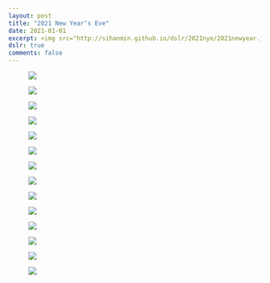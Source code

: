 ```yaml
---
layout: post
title: "2021 New Year‘s Eve"
date: 2021-01-01
excerpt: <img src="http://sihanmin.github.io/dslr/2021nye/2021newyear.jpg">
dslr: true
comments: false
---
```


<figure>
	<a href="http://sihanmin.github.io/dslr/2021nye/2021newyear.jpg"><img src="http://sihanmin.github.io/dslr/2021nye/2021newyear.jpg"></a>
</figure>

<figure>
	<a href="http://sihanmin.github.io/dslr/2021nye/1.jpg"><img src="http://sihanmin.github.io/dslr/2021nye/1.jpg"></a>
</figure>
<figure>
	<a href="http://sihanmin.github.io/dslr/2021nye/2.jpg"><img src="http://sihanmin.github.io/dslr/2021nye/2.jpg"></a>
</figure>
<figure>
	<a href="http://sihanmin.github.io/dslr/2021nye/3.jpg"><img src="http://sihanmin.github.io/dslr/2021nye/3.jpg"></a>
</figure>
<figure>
	<a href="http://sihanmin.github.io/dslr/2021nye/4.jpg"><img src="http://sihanmin.github.io/dslr/2021nye/4.jpg"></a>
</figure>
<figure>
	<a href="http://sihanmin.github.io/dslr/2021nye/5.jpg"><img src="http://sihanmin.github.io/dslr/2021nye/5.jpg"></a>
</figure>
<figure>
	<a href="http://sihanmin.github.io/dslr/2021nye/6.jpg"><img src="http://sihanmin.github.io/dslr/2021nye/6.jpg"></a>
</figure>
<figure>
	<a href="http://sihanmin.github.io/dslr/2021nye/7.jpg"><img src="http://sihanmin.github.io/dslr/2021nye/7.jpg"></a>
</figure>
<figure>
	<a href="http://sihanmin.github.io/dslr/2021nye/8.jpg"><img src="http://sihanmin.github.io/dslr/2021nye/8.jpg"></a>
</figure><figure>
	<a href="http://sihanmin.github.io/dslr/2021nye/9.jpg"><img src="http://sihanmin.github.io/dslr/2021nye/9.jpg"></a>
</figure>
<figure>
	<a href="http://sihanmin.github.io/dslr/2021nye/10.jpg"><img src="http://sihanmin.github.io/dslr/2021nye/10.jpg"></a>
</figure>
<figure>
	<a href="http://sihanmin.github.io/dslr/2021nye/11.jpg"><img src="http://sihanmin.github.io/dslr/2021nye/11.jpg"></a>
</figure>
<figure>
	<a href="http://sihanmin.github.io/dslr/2021nye/12.jpg"><img src="http://sihanmin.github.io/dslr/2021nye/12.jpg"></a>
</figure>
<figure>
	<a href="http://sihanmin.github.io/dslr/2021nye/13.jpg"><img src="http://sihanmin.github.io/dslr/2021nye/13.jpg"></a>
</figure>

